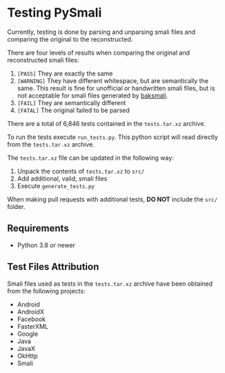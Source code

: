 # Testing PySmali

Currently, testing is done by parsing and unparsing smali files and comparing the original to the reconstructed.

There are four levels of results when comparing the original and reconstructed smali files:
1. `[PASS]` They are exactly the same
2. `[WARNING]` They have different whitespace, but are semantically the same. This result is fine for unofficial or handwritten smali files, but is not acceptable for smali files generated by [baksmali](https://github.com/JesusFreke/smali).
3. `[FAIL]` They are semantically different
4. `[FATAL]` The original failed to be parsed

There are a total of 6,846 tests contained in the `tests.tar.xz` archive.

To run the tests execute `run_tests.py`. This python script will read directly from the `tests.tar.xz` archive.

The `tests.tar.xz` file can be updated in the following way:
1. Unpack the contents of `tests.tar.xz` to `src/`
2. Add additional, valid, smali files
3. Execute `generate_tests.py`

When making pull requests with additional tests, **DO NOT** include the `src/` folder.

## Requirements

* Python 3.8 or newer

## Test Files Attribution

Smali files used as tests in the `tests.tar.xz` archive have been obtained from the following projects:
- Android
- AndroidX
- Facebook
- FasterXML
- Google
- Java
- JavaX
- OkHttp
- Smali